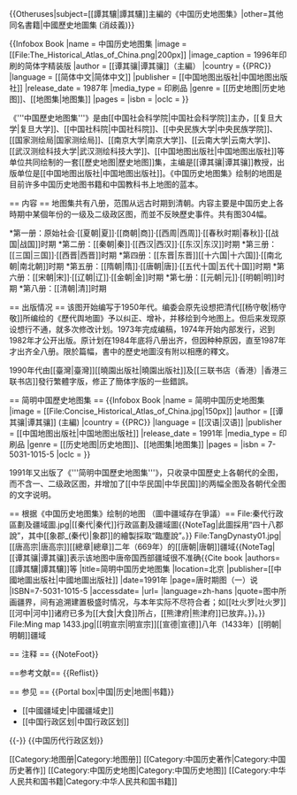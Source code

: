 {{Otheruses|subject=[[譚其驤|譚其驤]]主編的《中国历史地图集》|other=其他同名書籍|中國歷史地圖集 (消歧義)}}

{{Infobox Book
|name           = 中国历史地图集
|image          = [[File:The_Historical_Atlas_of_China.png|200px]]
|image_caption  = 1996年印刷的简体字精装版
|author         = [[谭其骧|谭其骧]]（主編）
|country        = {{PRC}}
|language       = [[简体中文|简体中文]]
|publisher      = [[中国地图出版社|中国地图出版社]]
|release_date   = 1987年
|media_type     = 印刷品
|genre          = [[历史地图|历史地图]]、[[地图集|地图集]]
|pages          = 
|isbn           = 
|oclc = 
}}

《'''中国歷史地图集'''》是由[[中国社会科学院|中国社会科学院]]主办，[[复旦大学|复旦大学]]、[[中国社科院|中国社科院]]、[[中央民族大学|中央民族学院]]、[[国家测绘局|国家测绘局]]、[[南京大学|南京大学]]、[[云南大学|云南大学]]、[[武汉测绘科技大学|武汉测绘科技大学]]、[[中国地图出版社|中国地图出版社]]等单位共同绘制的一套[[歷史地图|歷史地图]]集，主编是[[谭其骧|谭其骧]]教授，出版单位是[[中国地图出版社|中国地图出版社]]。《中国历史地图集》绘制的地图是目前许多中国历史地图书籍和中国教科书上地图的蓝本。

== 内容 ==
地图集共有八册，范围从远古时期到清朝。内容主要是中国历史上各時期中某個年份的一级及二级政区图，而並不反映歷史事件。共有图304幅。

*第一册：原始社会·[[夏朝|夏]]·[[商朝|商]]·[[西周|西周]]·[[春秋时期|春秋]]·[[战国|战国]]时期
*第二册：[[秦朝|秦]]·[[西汉|西汉]]·[[东汉|东汉]]时期
*第三册：[[三国|三国]]·[[西晋|西晋]]时期
*第四册：[[东晋|东晋]][[十六国|十六国]]·[[南北朝|南北朝]]时期
*第五册：[[隋朝|隋]]·[[唐朝|唐]]·[[五代十国|五代十国]]时期
*第六册：[[宋朝|宋]]·[[辽朝|辽]]·[[金朝|金]]时期
*第七册：[[元朝|元]]·[[明朝|明]]时期
*第八册：[[清朝|清]]时期

== 出版情况 ==
该图开始编写于1950年代。编委会原先设想把清代[[杨守敬|杨守敬]]所编绘的《歷代舆地圖》予以纠正、增补，并移绘到今地图上。但后来发现原设想行不通，就多次修改计划。1973年完成编稿，1974年开始内部发行，迟到1982年才公开出版。原计划在1984年底将八册出齐，但因种种原因，直至1987年才出齐全八册。限於篇幅，書中的歷史地圖沒有附以相應的釋文。

1990年代由[[臺灣|臺灣]][[曉園出版社|曉園出版社]]及[[三联书店（香港）|香港三联书店]]發行繁體字版，修正了簡体字版的一些錯誤。

== 简明中国歷史地图集 ==
{{Infobox Book
|name           = 简明中国历史地图集
|image          = [[File:Concise_Historical_Atlas_of_China.jpg|150px]]
|author         = [[谭其骧|谭其骧]] (主編)
|country        = {{PRC}}
|language       = [[汉语|汉语]]
|publisher      = [[中国地图出版社|中国地图出版社]]
|release_date   = 1991年
|media_type     = 印刷品
|genre          = [[历史地图|历史地图]]、[[地图集|地图集]]
|pages          = 
|isbn           = 7-5031-1015-5
|oclc = 
}}

1991年又出版了《'''简明中国歷史地图集'''》，只收录中国歷史上各朝代的全图，而不含一、二级政区图，并增加了[[中华民国|中华民国]]的两幅全图及各朝代全图的文字说明。

== 根据《中国历史地图集》绘制的地图 （圖中疆域存在爭議）==
<gallery>
File:秦代行政區劃及疆域圖.jpg|[[秦代|秦代]]行政區劃及疆域圖{{NoteTag|此圖採用“四十八郡說”，其中[[象郡_(秦代)|象郡]]的繪製採取“臨塵說”。}}
File:TangDynasty01.jpg|[[唐高宗|唐高宗]][[總章|總章]]二年（669年）的[[唐朝|唐朝]]疆域{{NoteTag|[[谭其骧|谭其骧]]表示该地图中唐帝国西部疆域很不准确<ref>{{Cite book |authors=[[譚其驤|譚其驤]]等 |title=简明中国历史地图集 |location=北京 |publisher=[[中國地圖出版社|中國地圖出版社]] |date=1991年 |page=唐时期图（一）说 |ISBN=7-5031-1015-5 |accessdate= |url= |language=zh-hans |quote=图中所画疆界，间有追溯建置极盛时情况，与本年实际不尽符合者；如[[吐火罗|吐火罗]][[河中|河中]]诸府已多为[[大食|大食]]所占，[[熊津府|熊津府]]已放弃。}}</ref>。}}
File:Ming map 1433.jpg|[[明宣宗|明宣宗]][[宣德|宣德]]八年（1433年）[[明朝|明朝]]疆域
</gallery>

== 注释 ==
{{NoteFoot}}

==参考文献==
{{Reflist}}

== 参见 ==
{{Portal box|中国|历史|地图|书籍}}
* [[中國疆域史|中國疆域史]]
* [[中国行政区划|中国行政区划]]

{{-}}
{{中国历代行政区划}}

[[Category:地图册|Category:地图册]]
[[Category:中国历史著作|Category:中国历史著作]]
[[Category:中国历史地图|Category:中国历史地图]]
[[Category:中华人民共和国书籍|Category:中华人民共和国书籍]]